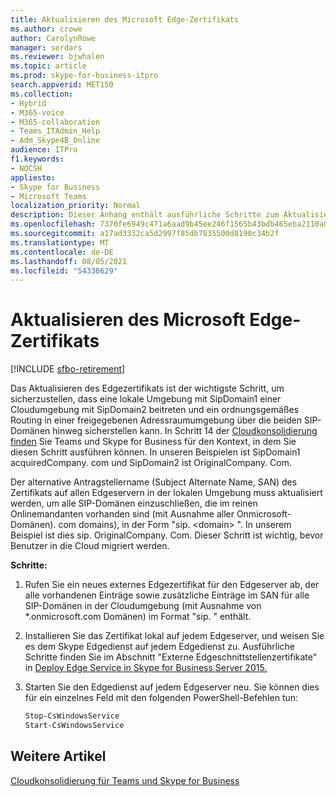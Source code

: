 ```yaml
---
title: Aktualisieren des Microsoft Edge-Zertifikats
ms.author: crowe
author: CarolynRowe
manager: serdars
ms.reviewer: bjwhalen
ms.topic: article
ms.prod: skype-for-business-itpro
search.appverid: MET150
ms.collection:
- Hybrid
- M365-voice
- M365-collaboration
- Teams_ITAdmin_Help
- Adm_Skype4B_Online
audience: ITPro
f1.keywords:
- NOCSH
appliesto:
- Skype for Business
- Microsoft Teams
localization_priority: Normal
description: Dieser Anhang enthält ausführliche Schritte zum Aktualisieren des Edgezertifikats im Rahmen der Cloudkonsolidierung für Teams und Skype for Business.
ms.openlocfilehash: 7370fe6949c471a6aad9b45ee246f1565b43bdb465eba2110a03f53afa69fe28
ms.sourcegitcommit: a17ad3332ca5d2997f85db7835500d8190c34b2f
ms.translationtype: MT
ms.contentlocale: de-DE
ms.lasthandoff: 08/05/2021
ms.locfileid: "54330629"
---
```

# <a name="update-the-edge-certificate"></a>Aktualisieren des Microsoft Edge-Zertifikats

[!INCLUDE [sfbo-retirement](../../Hub/includes/sfbo-retirement.md)]


Das Aktualisieren des Edgezertifikats ist der wichtigste Schritt, um sicherzustellen, dass eine lokale Umgebung mit SipDomain1 einer Cloudumgebung mit SipDomain2 beitreten und ein ordnungsgemäßes Routing in einer freigegebenen Adressraumumgebung über die beiden SIP-Domänen hinweg sicherstellen kann. In Schritt 14 der [Cloudkonsolidierung finden](cloud-consolidation.md) Sie Teams und Skype for Business für den Kontext, in dem Sie diesen Schritt ausführen können. In unseren Beispielen ist SipDomain1 acquiredCompany. <span> com und SipDomain2 ist OriginalCompany. <span> Com.

Der alternative Antragstellername (Subject Alternate Name, SAN) des Zertifikats auf allen Edgeservern in der lokalen Umgebung muss aktualisiert werden, um alle SIP-Domänen einzuschließen, die im reinen Onlinemandanten vorhanden sind (mit Ausnahme aller Onmicrosoft-Domänen). <span> com domains), in der Form "sip. \<domain> ".  In unserem Beispiel ist dies sip. OriginalCompany. <span> Com. Dieser Schritt ist wichtig, bevor Benutzer in die Cloud migriert werden.

**Schritte:**

1.  Rufen Sie ein neues externes Edgezertifikat für den Edgeserver ab, der alle vorhandenen Einträge sowie zusätzliche Einträge im SAN für alle SIP-Domänen in der Cloudumgebung (mit Ausnahme von *.onmicrosoft.com Domänen) im Format "sip. <DomainName> " enthält.
2.  Installieren Sie das Zertifikat lokal auf jedem Edgeserver, und weisen Sie es dem Skype Edgedienst auf jedem Edgedienst zu.  Ausführliche Schritte finden Sie im Abschnitt "Externe Edgeschnittstellenzertifikate" in [Deploy Edge Service in Skype for Business Server 2015.](../../SfbServer/deploy/deploy-edge-server/deploy-edge-servers.md)
3.  Starten Sie den Edgedienst auf jedem Edgeserver neu. Sie können dies für ein einzelnes Feld mit den folgenden PowerShell-Befehlen tun:

    ```PowerShell
    Stop-CsWindowsService
    Start-CsWindowsService
    ```

## <a name="see-also"></a>Weitere Artikel

[Cloudkonsolidierung für Teams und Skype for Business](cloud-consolidation.md)